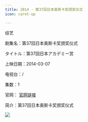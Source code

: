 ```yaml
---
title: 2014 - 第37回日本奥斯卡奖颁奖仪式
icon: caret-up

---
```

综艺

剧集名：第37回日本奥斯卡奖颁奖仪式

タイトル：第37回日本アカデミー赏

上映日期：2014-03-07

电视台：/

集数：1

官网： [官网链接](https://www.japan-academy-prize.jp/prizes/?t=37)

简介：第37回日本奥斯卡奖颁奖仪式

![](https://listpic.tsgsanjiao.com/other/201437ask.jpg)